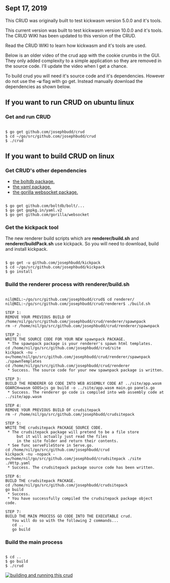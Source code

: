 ## Sept 17, 2019

This CRUD was originally built to test kickwasm version 5.0.0 and it's tools.

This current version was built to test kickwasm version 10.0.0 and it's tools. The CRUD WIKI has been updated to this version of the CRUD.

Read the CRUD WIKI to learn how kickwasm and it's tools are used.

Below is an older video of the crud app with the cookie crumbs in the GUI. They only added complexity to a simple application so they are removed in the source code. I'll update the video when I get a chance.

To build crud you will need it's source code and it's dependencies. However do not use the **-u** flag with go get. Instead manually download the dependencies as shown below.

## If you want to run CRUD on ubuntu linux

### Get and run CRUD

``` shell

$ go get github.com/josephbudd/crud
$ cd ~/go/src/github.com/josephbudd/crud
$ ./crud

```

## If you want to build CRUD on linux

### Get CRUD's other dependencies

* [the boltdb package.](https://github.com/boltdb/bolt)
* [the yaml package.](https://gopkg.in/yaml.v2)
* [the gorilla websocket package.](https://github.com/gorilla/websocket)

``` shell

$ go get github.com/boltdb/bolt/...
$ go get gopkg.in/yaml.v2
$ go get github.com/gorilla/websocket

```

### Get the kickpack tool

The new renderer build scripts which are **renderer/build.sh** and **renderer/buildPack.sh** use kickpack. So you will need to download, build and install kickpack.

``` shell

$ go get -u github.com/josephbudd/kickpack
$ cd ~/go/src/github.com/josephbudd/kickpack
$ go install

```

### Build the renderer process with renderer/build.sh

``` shell

nil@NIL:~/go/src/github.com/josephbudd/crud$ cd renderer/
nil@NIL:~/go/src/github.com/josephbudd/crud/renderer$ ./build.sh

STEP 1:
REMOVE YOUR PREVIOUS BUILD OF /home/nil/go/src/github.com/josephbudd/crud/renderer/spawnpack
rm -r /home/nil/go/src/github.com/josephbudd/crud/renderer/spawnpack

STEP 2:
WRITE THE SOURCE CODE FOR YOUR NEW spawnpack PACKAGE.
 * The spawnpack package is your renderer's spawn html templates.
cd /home/nil/go/src/github.com/josephbudd/crud/site
kickpack -nu -o=/home/nil/go/src/github.com/josephbudd/crud/renderer/spawnpack ./spawnTemplates
cd /home/nil/go/src/github.com/josephbudd/crud/renderer
 * Success. The source code for your new spawnpack package is written.

STEP 3:
BUILD THE RENDERER GO CODE INTO WEB ASSEMBLY CODE AT ../site/app.wasm
GOARCH=wasm GOOS=js go build -o ../site/app.wasm main.go panels.go
 * Success. The renderer go code is compiled into web assembly code at ../site/app.wasm

STEP 4:
REMOVE YOUR PREVIOUS BUILD OF crudsitepack
rm -r /home/nil/go/src/github.com/josephbudd/crudsitepack

STEP 5:
WRITE THE crudsitepack PACKAGE SOURCE CODE.
 * The crudsitepack package will pretend to be a file store
     but it will actually just read the files
     in the site folder and return their contents.
 * See func serveFileStore in Serve.go.
cd /home/nil/go/src/github.com/josephbudd/crud
kickpack -nu -nopack -o=/home/nil/go/src/github.com/josephbudd/crudsitepack ./site ./Http.yaml
 * Success. The crudsitepack package source code has been written.

STEP 6:
BUILD THE crudsitepack PACKAGE.
cd /home/nil/go/src/github.com/josephbudd/crudsitepack
go build
 * Success.
 * You have successfully compiled the crudsitepack package object code.

STEP 7:
BUILD THE MAIN PROCESS GO CODE INTO THE EXECUTABLE crud.
   You will do so with the following 2 commands...
   cd ..
   go build

```

### Build the main process

``` shell

$ cd ..
$ go build
$ ./crud

```

[![building and running this crud](https://i.vimeocdn.com/video/803693464.webp?mw=550&amp;mh=310&amp;q=70)](https://vimeo.com/351949802)
